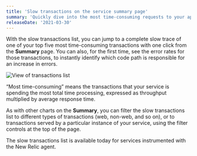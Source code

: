 ```yaml
---
title: 'Slow transactions on the service summary page'
summary: 'Quickly dive into the most time-consuming requests to your application or service'
releaseDate: '2021-03-30'
---
```


With the slow transactions list, you can jump to a complete slow trace of one of your top five most time-consuming transactions with one click from the **Summary** page. You can also, for the first time, see the error rates for those transactions, to instantly identify which code path is responsible for an increase in errors.

![View of transactions list](/images/Transactions.webp 'View of transactions list')

“Most time-consuming” means the transactions that your service is spending the most total time processing, expressed as throughput multiplied by average response time.

As with other charts on the **Summary**, you can filter the slow transactions list to different types of transactions (web, non-web, and so on), or to transactions served by a particular instance of your service, using the filter controls at the top of the page.

The slow transactions list is available today for services instrumented with the New Relic agent.
